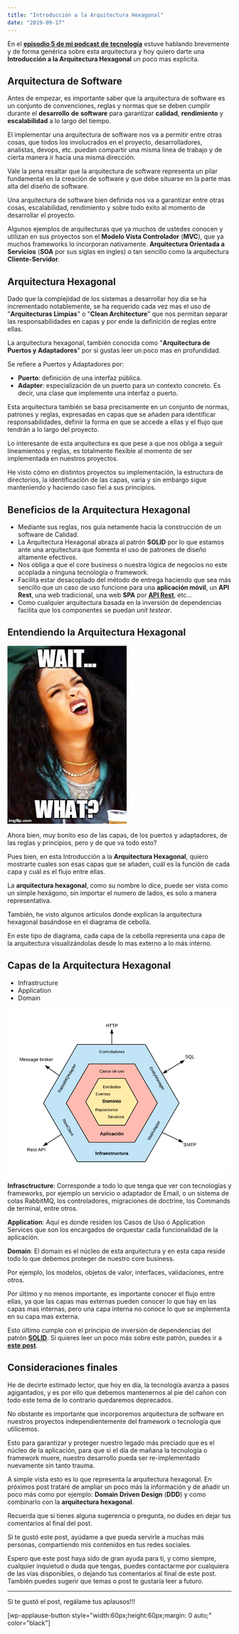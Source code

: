 ```yaml
---
title: "Introducción a la Arquitectura Hexagonal"
date: "2019-09-17"
---
```


En el [**episodio 5 de mi podcast** **de** **tecnología**](https://www.franciscougalde.com/2019/08/09/introduccion-a-la-arquitectura-hexagonal-ep-5-codingrocks/) estuve hablando brevemente y de forma genérica sobre esta arquitectura y hoy quiero darte una **Introducción a la Arquitectura Hexagonal** un poco mas explicita.

## Arquitectura de Software

Antes de empezar, es importante saber que la arquitectura de software es un conjunto de convenciones, reglas y normas que se deben cumplir durante el **desarrollo** **de** **software** para garantizar **calidad**, **rendimiento** y **escalabilidad** a lo largo del tiempo.

El implementar una arquitectura de software nos va a permitir entre otras cosas, que todos los involucrados en el proyecto, desarrolladores, analistas, devops, etc. puedan compartir una misma linea de trabajo y de cierta manera ir hacia una misma dirección.

Vale la pena resaltar que la arquitectura de software representa un pilar fundamental en la creación de software y que debe situarse en la parte mas alta del diseño de software.

Una arquitectura de software bien definida nos va a garantizar entre otras cosas, escalabilidad, rendimiento y sobre todo éxito al momento de desarrollar el proyecto.

Algunos ejemplos de arquitecturas que ya muchos de ustedes conocen y utilizan en sus proyectos son el **Modelo Vista Controlador** (**MVC**), que ya muchos frameworks lo incorporan nativamente. **Arquitectura Orientada a Servicios** (**SOA** por sus siglas en ingles) o tan sencillo como la arquitectura **Cliente-Servidor**.

## Arquitectura Hexagonal

Dado que la complejidad de los sistemas a desarrollar hoy dia se ha incrementado notablemente, se ha requerido cada vez mas el uso de "**Arquitecturas Limpias**" o "**Clean Architecture**" que nos permitan separar las responsabilidades en capas y por ende la definición de reglas entre ellas.

La arquitectura hexagonal, también conocida como "**Arquitectura de Puertos y Adaptadores**" por si gustas leer un poco mas en profundidad.

Se refiere a Puertos y Adaptadores por:

- **Puerto**: definición de una interfaz pública.
- **Adapter**: especialización de un puerto para un contexto concreto. Es decir, una clase que implemente una interfaz o puerto.

Esta arquitectura también se basa precisamente en un conjunto de normas, patrones y reglas, expresadas en capas que se añaden para identificar responsabilidades, definir la forma en que se accede a ellas y el flujo que tendrán a lo largo del proyecto.

Lo interesante de esta arquitectura es que pese a que nos obliga a seguir lineamientos y reglas, es totalmente flexible al momento de ser implementada en nuestros proyectos.

He visto cómo en distintos proyectos su implementación, la estructura de directorios, la identificación de las capas, varia y sin embargo sigue manteniendo y haciendo caso fiel a sus principios.

## Beneficios de la Arquitectura Hexagonal

- Mediante sus reglas, nos guía netamente hacia la construcción de un software de Calidad.
- La Arquitectura Hexagonal abraza al patrón **SOLID** por lo que estamos ante una arquitectura que fomenta el uso de patrones de diseño altamente efectivos.
- Nos obliga a que el core business o nuestra lógica de negocios no este acoplada a ninguna tecnología o framework.
- Facilita estar desacoplado del método de entrega haciendo que sea más sencillo que un caso de uso funcione para una **aplicación móvil**, un **API Rest**, una web tradicional, una web **SPA** por **[API Rest](https://www.franciscougalde.com/2018/02/19/como-construir-un-restful-api-con-symfony-4-jwt-parte-1/)**, etc…
- Como cualquier arquitectura basada en la inversión de dependencias facilita que los componentes se puedan _unit testear_.

## Entendiendo la Arquitectura Hexagonal

![Resultado de imagen de wait what meme](images/black-lady-confused-face-wait-what-meme.jpg)

Ahora bien, muy bonito eso de las capas, de los puertos y adaptadores, de las reglas y principios, pero y de que va todo esto?

Pues bien, en esta Introducción a la **Arquitectura Hexagonal**, quiero mostrarte cuales son esas capas que se añaden, cuál es la función de cada capa y cuál es el flujo entre ellas.

La **arquitectura hexagonal**, como su nombre lo dice, puede ser vista como un simple hexágono, sin importar el numero de lados, es solo a manera representativa.

También, he visto algunos artículos donde explican la arquitectura hexagonal basándose en el diagrama de cebolla.

En este tipo de diagrama, cada capa de la cebolla representa una capa de la arquitectura visualizándolas desde lo mas externo a lo más interno.

## Capas de la Arquitectura Hexagonal

- Infrastructure
- Application
- Domain

![](images/1*yR4C1B-YfMh5zqpbHzTyag.png)

**Infrasctructure**: Corresponde a todo lo que tenga que ver con tecnologías y frameworks, por ejemplo un servicio o adaptador de Email, o un sistema de colas RabbitMQ, los controladores, migraciones de doctrine, los Commands de terminal, entre otros.

**Application**: Aquí es donde residen los Casos de Uso ó Application Services que son los encargados de orquestar cada funcionalidad de la aplicación.

**Domain**: El domain es el núcleo de esta arquitectura y en esta capa reside todo lo que debemos proteger de nuestro core business.

Por ejemplo, los modelos, objetos de valor, interfaces, validaciones, entre otros.

Por último y no menos importante, es importante conocer el flujo entre ellas, ya que las capas mas externas pueden conocer lo que hay en las capas mas internas, pero una capa interna no conoce lo que se implementa en su capa mas externa.

Esto último cumple con el principio de inversión de dependencias del patrón **[SOLID](https://www.franciscougalde.com/2019/07/26/patrones-de-diseno-en-php-solid/)**. Si quieres leer un poco más sobre este patrón, puedes ir a [**este** **post**](https://www.franciscougalde.com/2019/07/26/patrones-de-diseno-en-php-solid/).

## Consideraciones finales

He de decirte estimado lector, que hoy en día, la tecnología avanza a pasos agigantados, y es por ello que debemos mantenernos al pie del cañon con todo este tema de lo contrario quedaremos deprecados.

No obstante es importante que incorporemos arquitectura de software en nuestros proyectos independientemente del framework o tecnología que utilicemos.

Esto para garantizar y proteger nuestro legado más preciado que es el núcleo de la aplicación, para que si el día de mañana la tecnología o framework muere, nuestro desarrollo pueda ser re-implementado nuevamente sin tanto trauma.

A simple vista esto es lo que representa la arquitectura hexagonal. En próximos post trataré de ampliar un poco más la información y de añadir un poco más como por ejemplo: **Domain** **Driven** **Design** (**DDD**) y como combinarlo con la **arquitectura hexagonal**.

Recuerda que si tienes alguna sugerencia o pregunta, no dudes en dejar tus comentarios al final del post.

Si te gustó este post, ayúdame a que pueda servirle a muchas más personas, compartiendo mis contenidos en tus redes sociales.

Espero que este post haya sido de gran ayuda para ti, y como siempre, cualquier inquietud o duda que tengas, puedes contactarme por cualquiera de las vías disponibles, o dejando tus comentarios al final de este post. También puedes sugerir que temas o post te gustaría leer a futuro.

* * *

Si te gustó el post, regálame tus aplausos!!!

\[wp-applause-button style="width:60px;height:60px;margin: 0 auto;" color="black"\]
